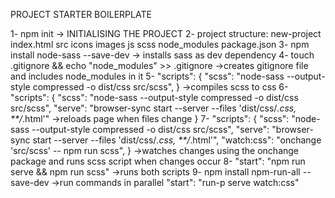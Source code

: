 PROJECT STARTER BOILERPLATE

1- npm init    -> INITIALISING THE PROJECT
2- project structure:
new-project
  index.html
  src
    icons
    images
    js
    scss
  node_modules
  package.json
3- npm install node-sass --save-dev		-> installs sass as dev dependency
4- touch .gitignore && echo "node_modules" >> .gitignore	->creates gitignore file and includes node_modules in it
5- "scripts": {
  "scss": "node-sass --output-style compressed -o dist/css src/scss",
}									->compiles scss to css
6- "scripts": {
	"scss": "node-sass --output-style compressed -o dist/css src/scss",
	"serve": "browser-sync start --server --files 'dist/css/*.css, **/*.html'"	->reloads page when files change
}
7- "scripts": {
	"scss": "node-sass --output-style compressed -o dist/css src/scss",
	"serve": "browser-sync start --server --files 'dist/css/*.css, **/*.html'",
	"watch:css": "onchange 'src/scss' -- npm run scss",
}											->watches changes using the onchange package and runs scss 												  script when changes occur
8-   "start": "npm run serve && npm run scss"			->runs both scripts
9-   npm install npm-run-all --save-dev				->run commands in parallel
     "start": "run-p serve watch:css"



